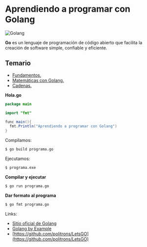 # Aprendiendo a programar con Golang

![Golang](https://1.bp.blogspot.com/-B4c107RqXlk/XlE7-KY4ifI/AAAAAAAAB3A/iKIo1-QAiYkX8e2qulMV5xGu0MdrjPYRwCPcBGAYYCw/s1600/0_Nh9g_S_eXyjgFY6E.png)

**Go** es un lenguaje de programación de código abierto que facilita la creación de software simple, confiable y eficiente.

## Temario

* [Fundamentos.](https://github.com/HiroNakamura/curso-golang/tree/master/fundamentos)
* [Matemáticas con Golang.](https://github.com/HiroNakamura/curso-golang/tree/master/matematicas)
* [Cadenas.](https://github.com/HiroNakamura/curso-golang/tree/master/cadenas)


**Hola.go**
```java
package main

import "fmt"

func main(){
  fmt.Println("Aprendiendo a programar con Golang")
}

```

Compilamos:
```bash
$ go build programa.go
```

Ejecutamos:
```bash
$ programa.exe
```

**Compilar y ejecutar**
```bash
$ go run programa.go
```

**Dar formato al programa**
```bash
$ go fmt programa.go
```


Links:
* [Sitio oficial de Golang](https://golang.org/)
* [Golang by Example](https://gobyexample.com/)
* [https://github.com/politrons/LetsGO](https://github.com/politrons/LetsGO)


